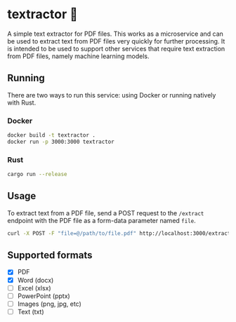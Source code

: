 <p align="center">
  <h1>textractor 🚜</h1>
</p>
A simple text extractor for PDF files. This works as a microservice and can be used to extract text from PDF files very quickly for further processing. It is intended to be used to support other services that require text extraction from PDF files, namely machine learning models.

## Running
There are two ways to run this service: using Docker or running natively with Rust.

### Docker

```bash
docker build -t textractor .
docker run -p 3000:3000 textractor
```

### Rust

```bash
cargo run --release
```

## Usage
To extract text from a PDF file, send a POST request to the `/extract` endpoint with the PDF file as a form-data parameter named `file`.

```bash
curl -X POST -F "file=@/path/to/file.pdf" http://localhost:3000/extract
```

## Supported formats
- [X] PDF
- [X] Word (docx)
- [ ] Excel (xlsx)
- [ ] PowerPoint (pptx)
- [ ] Images (png, jpg, etc)
- [ ] Text (txt)